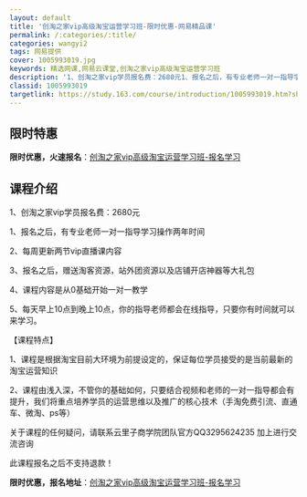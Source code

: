 ```yaml
---
layout: default
title: '创淘之家vip高级淘宝运营学习班-限时优惠-网易精品课'
permalink: /:categories/:title/
categories: wangyi2
tags: 网易提供
cover: 1005993019.jpg
keywords: 精选网课,网易云课堂,创淘之家vip高级淘宝运营学习班
description: '1、创淘之家vip学员报名费：2680元1、报名之后，有专业老师一对一指导学习操作两年时间2、每周更新两节vip直播课内'
classid: 1005993019
targetlink: https://study.163.com/course/introduction/1005993019.htm?share=1&shareId=1025206652&utm_campaign=share&utm_medium=iphoneShare&utm_source=&utm_u=1025206652
---
```


## 限时特惠

**限时优惠，火速报名**：[创淘之家vip高级淘宝运营学习班-报名学习](https://study.163.com/course/introduction/1005993019.htm?share=1&shareId=1025206652&utm_campaign=share&utm_medium=iphoneShare&utm_source=&utm_u=1025206652)

## 课程介绍

1、创淘之家vip学员报名费：2680元

1、报名之后，有专业老师一对一指导学习操作两年时间

2、每周更新两节vip直播课内容

3、报名之后，赠送淘客资源，站外团资源以及店铺开店神器等大礼包

4、课程内容是从0基础开始一对一教学

5、每天早上10点到晚上10点，你的指导老师都会在线指导，只要你有时间就可以来学习。

【课程特点】

1、课程是根据淘宝目前大环境为前提设定的，保证每位学员接受的是当前最新的淘宝运营知识

2、课程由浅入深，不管你的基础如何，只要结合视频和老师的一对一指导都会有提升，我们将重点培养学员的运营思维以及推广的核心技术（手淘免费引流、直通车、微淘、ps等）

关于课程的任何疑问，请联系云里子商学院团队官方QQ3295624235  加上进行交流咨询

此课程报名之后不支持退款！

**限时优惠，报名地址**：[创淘之家vip高级淘宝运营学习班-报名学习](https://study.163.com/course/introduction/1005993019.htm?share=1&shareId=1025206652&utm_campaign=share&utm_medium=iphoneShare&utm_source=&utm_u=1025206652)

